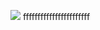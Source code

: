 [![](https://i.postimg.cc/D0WMJrdK/Capture-d-cran-du-2024-02-18-15-26-24.png)](https://postimg.cc/D4TgRbMC)
fffffffffffffffffffffff
